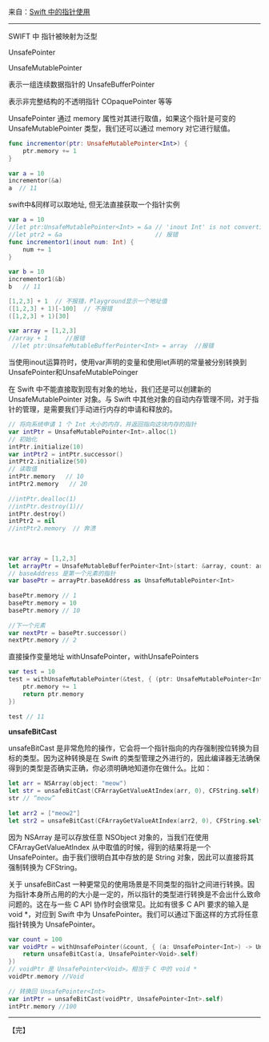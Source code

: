 来自：[Swift 中的指针使用](https://www.cnblogs.com/wj033/p/4510868.html)



---

SWIFT 中  指针被映射为泛型 

UnsafePointer<T> 

UnsafeMutablePointer<T>

表示一组连续数据指针的 UnsafeBufferPointer<T>

表示非完整结构的不透明指针 COpaquePointer 等等

 

UnsafePointer<T> 通过 memory 属性对其进行取值，如果这个指针是可变的 UnsafeMutablePointer<T> 类型，我们还可以通过 memory 对它进行赋值。

```swift
func incrementor(ptr: UnsafeMutablePointer<Int>) {
    ptr.memory += 1
}
  
var a = 10
incrementor(&a)
a  // 11
```

swift中&同样可以取地址, 但无法直接获取一个指针实例

```swift
var a = 10
//let ptr:UnsafeMutablePointer<Int> = &a // 'inout Int' is not convertible to 'UnsafeMutablePointer<Int>'
//let ptr2 = &a                          // 报错
func incrementor1(inout num: Int) {
    num += 1
}
 
var b = 10
incrementor1(&b)
b   // 11
```

 

```swift
[1,2,3] + 1  // 不报错，Playground显示一个地址值
([1,2,3] + 1)[-100]  // 不报错
([1,2,3] + 1)[30]
 
var array = [1,2,3]
//array + 1     //报错
 //let ptr:UnsafeMutableBufferPointer<Int> = array  //报错
```



当使用inout运算符时，使用var声明的变量和使用let声明的常量被分别转换到UnsafePointer和UnsafeMutablePoinger

 

 在 Swift 中不能直接取到现有对象的地址，我们还是可以创建新的 UnsafeMutablePointer 对象。与 Swift 中其他对象的自动内存管理不同，对于指针的管理，是需要我们手动进行内存的申请和释放的。

```swift
// 将向系统申请 1 个 Int 大小的内存，并返回指向这块内存的指针
var intPtr = UnsafeMutablePointer<Int>.alloc(1)
// 初始化
intPtr.initialize(10)
var intPtr2 = intPtr.successor()
intPtr2.initialize(50)
// 读取值
intPtr.memory   // 10
intPtr2.memory   // 20
 
//intPtr.dealloc(1)
//intPtr.destroy(1)//
intPtr.destroy()
intPtr2 = nil
//intPtr2.memory  // 奔溃
 
 
 
var array = [1,2,3]
let arrayPtr = UnsafeMutableBufferPointer<Int>(start: &array, count: array.count)
// baseAddress 是第一个元素的指针
var basePtr = arrayPtr.baseAddress as UnsafeMutablePointer<Int>
 
basePtr.memory // 1
basePtr.memory = 10
basePtr.memory // 10
 
//下一个元素
var nextPtr = basePtr.successor()
nextPtr.memory // 2
```

 直接操作变量地址 withUnsafePointer，withUnsafePointers

```swift
var test = 10
test = withUnsafeMutablePointer(&test, { (ptr: UnsafeMutablePointer<Int>) -> Int in
    ptr.memory += 1
    return ptr.memory
})
 
test // 11
```

 

**unsafeBitCast**

unsafeBitCast 是非常危险的操作，它会将一个指针指向的内存强制按位转换为目标的类型。因为这种转换是在 Swift 的类型管理之外进行的，因此编译器无法确保得到的类型是否确实正确，你必须明确地知道你在做什么。比如：

```swift
let arr = NSArray(object: "meow")
let str = unsafeBitCast(CFArrayGetValueAtIndex(arr, 0), CFString.self)
str // “meow”
 
let arr2 = ["meow2"]
let str2 = unsafeBitCast(CFArrayGetValueAtIndex(arr2, 0), CFString.self)
```

 

因为 NSArray 是可以存放任意 NSObject 对象的，当我们在使用 CFArrayGetValueAtIndex  从中取值的时候，得到的结果将是一个 UnsafePointer<Void>。由于我们很明白其中存放的是 String  对象，因此可以直接将其强制转换为 CFString。

关于 unsafeBitCast  一种更常见的使用场景是不同类型的指针之间进行转换。因为指针本身所占用的的大小是一定的，所以指针的类型进行转换是不会出什么致命问题的。这在与一些 C API 协作时会很常见。比如有很多 C API 要求的输入是 void *，对应到 Swift 中为  UnsafePointer<Void>。我们可以通过下面这样的方式将任意指针转换为 UnsafePointer。

```swift
var count = 100
var voidPtr = withUnsafePointer(&count, { (a: UnsafePointer<Int>) -> UnsafePointer<Void> in
    return unsafeBitCast(a, UnsafePointer<Void>.self)
})
// voidPtr 是 UnsafePointer<Void>。相当于 C 中的 void *
voidPtr.memory //Void
 
// 转换回 UnsafePointer<Int>
var intPtr = unsafeBitCast(voidPtr, UnsafePointer<Int>.self)
intPtr.memory //100
```



---

【完】